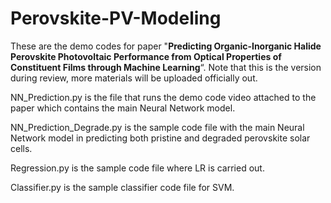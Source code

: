 # Perovskite-PV-Modeling

These are the demo codes for paper  "**Predicting Organic-Inorganic Halide Perovskite Photovoltaic Performance from Optical Properties of Constituent Films through Machine Learning**“. Note that this is the version during review, more materials will be uploaded officially out.

NN_Prediction.py is the file that runs the demo code video attached to the paper which contains the main Neural Network model.

NN_Prediction_Degrade.py is the sample code file with the main Neural Network model in predicting both pristine and degraded perovskite solar cells.

Regression.py is the sample code file where LR is carried out.

Classifier.py is the sample classifier code file for SVM.
